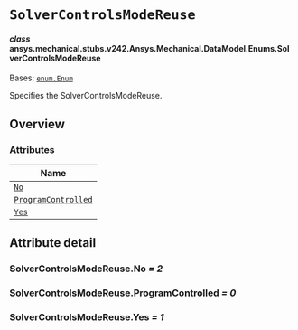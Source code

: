 # `SolverControlsModeReuse`

<a id="ansys.mechanical.stubs.v242.Ansys.Mechanical.DataModel.Enums.SolverControlsModeReuse"></a>

#### *class* ansys.mechanical.stubs.v242.Ansys.Mechanical.DataModel.Enums.SolverControlsModeReuse

Bases: [`enum.Enum`](https://docs.python.org/3/library/enum.html#enum.Enum)

Specifies the SolverControlsModeReuse.

<!-- !! processed by numpydoc !! -->

<a id="overview"></a>

## Overview

### Attributes

| Name |
| -------------------------------------------------------------------------------------------------------------------------------------------------- |
| [`No`](#SolverControlsModeReuse.No) |
| [`ProgramControlled`](#SolverControlsModeReuse.ProgramControlled) |
| [`Yes`](#SolverControlsModeReuse.Yes) |

<a id="attribute-detail"></a>

## Attribute detail

<a id="SolverControlsModeReuse.No"></a>

### SolverControlsModeReuse.No *= 2*

<a id="SolverControlsModeReuse.ProgramControlled"></a>

### SolverControlsModeReuse.ProgramControlled *= 0*

<a id="SolverControlsModeReuse.Yes"></a>

### SolverControlsModeReuse.Yes *= 1*


